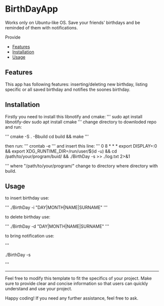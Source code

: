 # BirthDayApp

Works only on Ubuntu-like OS.
Save your friends' birthdays and be reminded of them with notifications.

Provide
- [Features](#features)
- [Installation](#installation)
- [Usage](#usage)

## Features

This app has following features: inserting/deleting new birthday, listing specific or all saved birthday and notifies the soones birthday.

## Installation
Firstly you need to install this libnotify and cmake: 
'''
sudo apt install libnotify-dev
sudo apt install cmake
'''
change directory to downloded repo and run:

'''
cmake -S . -Bbuild
cd build && make
'''

then run:
'''
crontab -e
'''
and insert this line:
'''
0 8 * * * export DISPLAY=:0 && export XDG_RUNTIME_DIR=/run/user/$(id -u) && cd /path/to/your/program/buid/ && ./BirthDay -s >> ./log.txt 2>&1

'''
where "/path/to/your/program/" change to directory where directory with build.

## Usage

to insert birthday use:

'''
./BirthDay -i "DAY|MONTH|NAME|SURNAME"
'''

to delete birthday use:

'''
./BirthDay -d "DAY|MONTH|NAME|SURNAME"
'''

to bring notification use:

'''

./BirthDay -s

'''


---

Feel free to modify this template to fit the specifics of your project. Make sure to provide clear and concise information so that users can quickly understand and use your project.

Happy coding! If you need any further assistance, feel free to ask.
